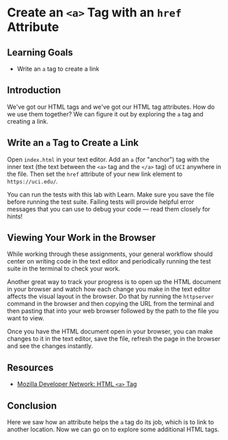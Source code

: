 # Create an `<a>` Tag with an `href` Attribute

## Learning Goals

- Write an `a` tag to create a link

## Introduction

We've got our HTML tags and we've got our HTML tag attributes. How do we use
them together? We can figure it out by exploring the `a` tag and creating a
link.

## Write an `a` Tag to Create a Link

Open `index.html` in your text editor. Add an `a` (for "anchor") tag with the
inner text (the text between the `<a>` tag and the `</a>` tag) of `UCI` anywhere
in the file. Then set the `href` attribute of your new link element to
`https://uci.edu/`.

You can run the tests with this lab with Learn. Make sure you save the file
before running the test suite. Failing tests will provide helpful error messages
that you can use to debug your code — read them closely for hints!

## Viewing Your Work in the Browser

While working through these assignments, your general workflow should center on
writing code in the text editor and periodically running the test suite in the
terminal to check your work.

Another great way to track your progress is to open up the HTML document in your
browser and watch how each change you make in the text editor affects the visual
layout in the browser. Do that by running the `httpserver` command in the browser
and then copying the URL from the terminal and then pasting that into your web 
browser followed by the path to the file you want to view.

Once you have the HTML document open in your browser, you can make changes to it
in the text editor, save the file, refresh the page in the browser and see the
changes instantly.

## Resources

* [Mozilla Developer Network: HTML `<a>` Tag](https://developer.mozilla.org/en-US/docs/Web/HTML/Element/a)

## Conclusion

Here we saw how an attribute helps the `a` tag do its job, which is to link to
another location. Now we can go on to explore some additional HTML tags.

[pview]: http://help.learn.co/the-learn-ide/common-ide-questions/viewing-html-pages-in-the-learn-ide

